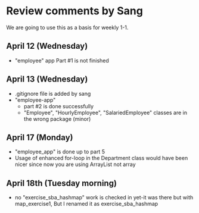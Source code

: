 
# Review comments by Sang

We are going to use this as a basis for
weekly 1-1.

## April 12 (Wednesday)
- "employee" app Part #1 is not finished

## April 13 (Wednesday)
- .gitignore file is added by sang
- "employee-app"
    - part #2 is done successfully
    - "Employee", "HourlyEmployee", "SalariedEmployee" classes are in the wrong package (minor)

## April 17 (Monday)
- "employee_app" is done up to part 5
- Usage of enhanced for-loop in the Department
  class would have been nicer since now you
  are using ArrayList not array

## April 18th (Tuesday morning)
- no "exercise_sba_hashmap" work is checked in yet-it was there but with map_exercise1, But I renamed it as exercise_sba_hashmap
